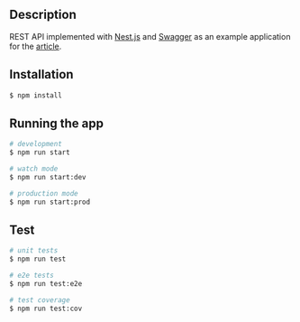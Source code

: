 ## Description

REST API implemented with [Nest.js](https://docs.nestjs.com/) and [Swagger](https://swagger.io/) as an example application for the [article](https://habr.com/ru/post/668340).

## Installation

```bash
$ npm install
```

## Running the app

```bash
# development
$ npm run start

# watch mode
$ npm run start:dev

# production mode
$ npm run start:prod
```

## Test

```bash
# unit tests
$ npm run test

# e2e tests
$ npm run test:e2e

# test coverage
$ npm run test:cov
```

<!-- ## Stay in touch -->

<!-- - Twitter - [@nestframework](https://twitter.com/nestframework) -->

